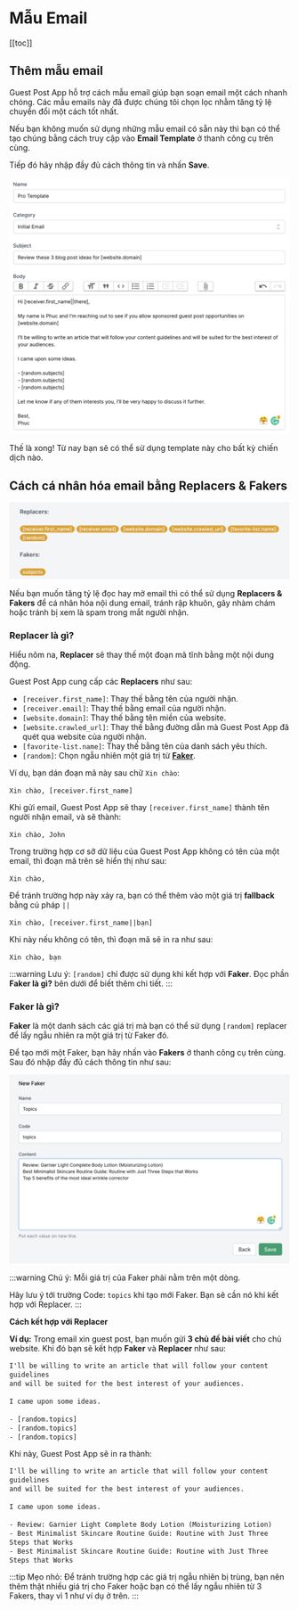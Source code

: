 # Mẫu Email

[[toc]]

## Thêm mẫu email

 Guest Post App hỗ trợ cách mẫu email giúp bạn soạn email một cách nhanh chóng. Các mẫu emails này đã được chúng tôi chọn lọc nhằm tăng tỷ lệ chuyển đổi một cách tốt nhất.
 
 Nếu bạn không muốn sử dụng những mẫu email có sẵn này thì bạn có thể tạo chúng bằng cách truy cập vào **Email Template** ở thanh công cụ trên cùng.
 
 Tiếp đó hãy nhập đầy đủ cách thông tin và nhấn **Save**.

![Thêm email template](./../../assets/img/new-template.png)

Thế là xong! Từ nay bạn sẽ có thể sử dụng template này cho bất kỳ chiến dịch nào.

## Cách cá nhân hóa email bằng Replacers & Fakers

![Replacers & Fakers](./../../assets/img/replacers-fakers.png)

Nếu bạn muốn tăng tỷ lệ đọc hay mở email thì có thể sử dụng **Replacers & Fakers** để cá nhân hóa nội dung email, tránh rập khuôn, gây nhàm chám hoặc tránh bị xem là spam trong mắt người nhận.

### Replacer là gì?

Hiểu nôm na, **Replacer** sẽ thay thế một đoạn mã tĩnh bằng một nội dung động.

Guest Post App cung cấp các **Replacers** như sau:

- `[receiver.first_name]`: Thay thế bằng tên của người nhận.
- `[receiver.email]`: Thay thế bằng email của người nhận.
- `[website.domain]`: Thay thế bằng tên miền của website.
- `[website.crawled_url]`: Thay thế bằng đường dẫn mà Guest Post App đã quét qua website của người nhận.
- `[favorite-list.name]`: Thay thế bằng tên của danh sách yêu thích.
- `[random]`: Chọn ngẫu nhiên một giá trị từ [**Faker**](/vi/tinh-nang/mau-email.html#faker-la-gi).

Ví dụ, bạn dán đoạn mã này sau chữ `Xin chào`:

`Xin chào, [receiver.first_name]`

Khi gửi email, Guest Post App sẽ thay `[receiver.first_name]` thành tên người nhận email, và sẽ thành:

`Xin chào, John`

Trong trường hợp cơ sỡ dữ liệu của Guest Post App không có tên của một email, thì đoạn mã trên sẽ hiển thị như sau:

`Xin chào, `

Để tránh trường hợp này xảy ra, bạn có thể thêm vào một giá trị **fallback** bằng cú pháp `||`

`Xin chào, [receiver.first_name||bạn]`
 
Khi này nếu không có tên, thì đoạn mã sẽ in ra như sau:

`Xin chào, bạn`

:::warning Lưu ý:
`[random]` chỉ được sử dụng khi kết hợp với **Faker**. Đọc phần **Faker là gì?** bên dưới để biết thêm chi tiết.
:::

### Faker là gì?

**Faker** là một danh sách các giá trị mà bạn có thể sử dụng `[random]` replacer để lấy ngẫu nhiên ra một giá trị từ Faker đó.

Để tạo mới một Faker, bạn hãy nhấn vào **Fakers** ở thanh công cụ trên cùng. Sau đó nhập đầy đủ cách thông tin như sau:

![New Faker](./../../assets/img/new-faker.png)

:::warning Chú ý:
Mỗi giá trị của Faker phải nằm trên một dòng.

Hãy lưu ý tới trường Code: `topics` khi tạo mới Faker. Bạn sẽ cần nó khi kết hợp với Replacer.
:::

**Cách kết hợp với Replacer**

**Ví dụ:** Trong email xin guest post, bạn muốn gửi **3 chủ đề bài viết** cho chủ website. Khi đó bạn sẽ kết hợp **Faker** và **Replacer** như sau: 

```
I'll be willing to write an article that will follow your content guidelines 
and will be suited for the best interest of your audiences.

I came upon some ideas.

- [random.topics]
- [random.topics]
- [random.topics]
```

Khi này, Guest Post App sẽ in ra thành:

```
I'll be willing to write an article that will follow your content guidelines 
and will be suited for the best interest of your audiences.

I came upon some ideas.

- Review: Garnier Light Complete Body Lotion (Moisturizing Lotion)
- Best Minimalist Skincare Routine Guide: Routine with Just Three Steps that Works
- Best Minimalist Skincare Routine Guide: Routine with Just Three Steps that Works
```

:::tip Mẹo nhỏ:
Để tránh trường hợp các giá trị ngẫu nhiên bị trùng, bạn nên thêm thật nhiều giá trị cho Faker hoặc bạn có thể lấy ngẫu nhiên từ 3 Fakers, thay vì 1 như ví dụ ở trên.
:::